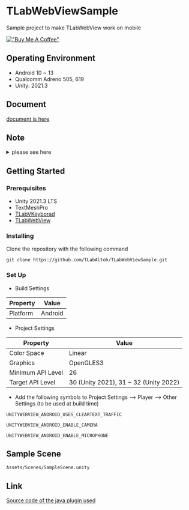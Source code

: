 # TLabWebViewSample
Sample project to make TLabWebView work on mobile

[!["Buy Me A Coffee"](https://www.buymeacoffee.com/assets/img/custom_images/orange_img.png)](https://www.buymeacoffee.com/tlabaltoh)

## Operating Environment
- Android 10 ~ 13
- Qualcomm Adreno 505, 619
- Unity: 2021.3

## Document
[document is here](https://tlabgames.gitbook.io/tlabwebview)

## Note

<details><summary>please see here</summary>

### Module management policy is updated
- The policy has been changed to manage libraries in the repository as submodules.
- Commit ``` ff4e92a ``` If you cloned the project before, please clone the repository again.
- Use ``` git submodule update --init ``` to adjust the commit of the submodule to the version recommended by the project.

</details>

## Getting Started

### Prerequisites

- Unity 2021.3 LTS
- TextMeshPro
- [TLabVKeyborad](https://github.com/TLabAltoh/TLabVKeyborad)
- [TLabWebView](https://github.com/TLabAltoh/TLabWebView)

### Installing

Clone the repository with the following command

```
git clone https://github.com/TLabAltoh/TLabWebViewSample.git
```

### Set Up
- Build Settings

| Property      | Value   |
| ------------- | ------- |
| Platform      | Android |

- Project Settings

| Property          | Value                                 |
| ----------------- | ------------------------------------- |
| Color Space       | Linear                                |
| Graphics          | OpenGLES3                             |
| Minimum API Level | 26                                    |
| Target API Level  | 30 (Unity 2021), 31 ~ 32 (Unity 2022) |

- Add the following symbols to Project Settings --> Player --> Other Settings (to be used at build time)

```
UNITYWEBVIEW_ANDROID_USES_CLEARTEXT_TRAFFIC
```
```
UNITYWEBVIEW_ANDROID_ENABLE_CAMERA
```
```
UNITYWEBVIEW_ANDROID_ENABLE_MICROPHONE
```
## Sample Scene

``` Assets/Scenes/SampleScene.unity ```

## Link
[Source code of the java plugin used](https://github.com/TLabAltoh/TLabWebViewPlugin)
